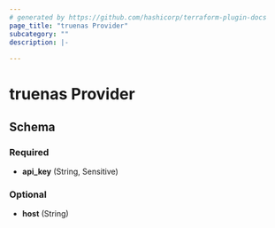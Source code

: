 ```yaml
---
# generated by https://github.com/hashicorp/terraform-plugin-docs
page_title: "truenas Provider"
subcategory: ""
description: |-
  
---
```


# truenas Provider





<!-- schema generated by tfplugindocs -->
## Schema

### Required

- **api_key** (String, Sensitive)

### Optional

- **host** (String)
